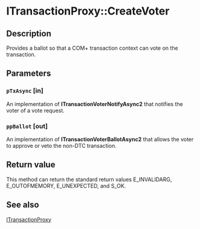 # ITransactionProxy::CreateVoter

## Description

Provides a ballot so that a COM+ transaction context can vote on the transaction.

## Parameters

### `pTxAsync` [in]

An implementation of **ITransactionVoterNotifyAsync2** that notifies the voter of a vote request.

### `ppBallot` [out]

An implementation of **ITransactionVoterBallotAsync2** that allows the voter to approve or veto the non-DTC transaction.

## Return value

This method can return the standard return values E_INVALIDARG, E_OUTOFMEMORY, E_UNEXPECTED, and S_OK.

## See also

[ITransactionProxy](https://learn.microsoft.com/windows/desktop/api/comsvcs/nn-comsvcs-itransactionproxy)